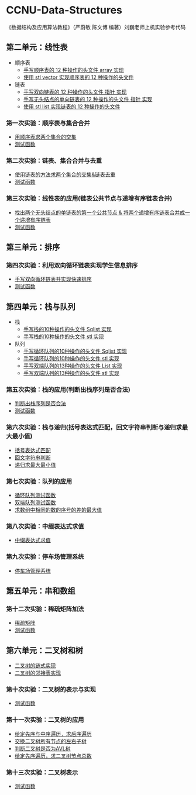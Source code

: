 # CCNU-Data-Structures

《数据结构及应用算法教程》（严蔚敏 陈文博 编著）刘巍老师上机实验参考代码

## 第二单元：线性表

* 顺序表
  * [手写顺序表的 12 种操作的头文件 array 实现](https://github.com/Windows2066/CCNU_Data_Structures/blob/main/unit-2/esp1/Sequential_List/Sqlist_array.cpp)
  * [使用 stl vector 实现顺序表的 12 种操作的头文件](https://github.com/Windows2066/CCNU_Data_Structures/blob/main/unit-2/esp1/Sequential_List/Sqlist_vector.cpp)
* 链表
  * [手写双向链表的 12 种操作的头文件 指针 实现](https://github.com/Windows2066/CCNU_Data_Structures/blob/main/unit-2/esp2/Linked_List/list_ptr.cpp)
  * [手写无头结点的单向链表的 12 种操作的头文件 指针 实现](https://github.com/Windows2066/CCNU_Data_Structures/blob/main/unit-2/esp3/Linked_List_Application/list_ptr.cpp)
  * [使用 stl list 实现链表的 12 种操作的头文件](https://github.com/Windows2066/CCNU_Data_Structures/blob/main/unit-2/esp2/Linked_List/list_stl.cpp)

### 第一次实验：顺序表与集合合并

* [用顺序表求两个集合的交集](https://github.com/Windows2066/CCNU_Data_Structures/blob/main/unit-2/esp1/Sequential_List/SQListFunction.cpp)
* [测试函数](https://github.com/Windows2066/CCNU_Data_Structures/blob/main/unit-2/esp1/Sequential_List/test_Sqlist.cpp)

### 第二次实验：链表、集合合并与去重

* [使用链表的方法求两个集合的交集&链表去重](https://github.com/Windows2066/CCNU_Data_Structures/blob/main/unit-2/esp2/Linked_List/ListFunction.cpp)
* [测试函数](https://github.com/Windows2066/CCNU_Data_Structures/tree/blob/unit-2/esp2/Linked_List/test_List.cpp)

### 第三次实验：线性表的应用(链表公共节点与递增有序链表合并)

* [找出两个无头结点的单链表的第一个公共节点 & 将两个递增有序链表合并成一个递增有序链表](https://github.com/Windows2066/CCNU_Data_Structures/blob/main/unit-2/esp3/Linked_List_Application/ListFunction.cpp)
* [测试函数](https://github.com/Windows2066/CCNU_Data_Structures/blob/main/unit-2/esp3/Linked_List_Application/test_List.cpp)

## 第三单元：排序

### 第四次实验：利用双向循环链表实现学生信息排序

* [手写双向循环链表并实现快速排序](https://github.com/Windows2066/CCNU_Data_Structures/blob/main/unit-3/esp4/Doubly_Linked_List.cpp)
* [测试函数](https://github.com/Windows2066/CCNU_Data_Structures/blob/main/unit-3/esp4/test.cpp)

## 第四单元：栈与队列

* 栈
  * [手写栈的10种操作的头文件 Sqlist 实现](https://github.com/Windows2066/CCNU_Data_Structures/blob/main/unit-4/esp5/Stack_Sqlist.cpp)
  * [手写栈的10种操作的头文件 stl 实现](https://github.com/Windows2066/CCNU_Data_Structures/blob/main/unit-4/esp5/Stack_stl.cpp)
* 队列
  * [手写循环队列的10种操作的头文件 Sqlist 实现](https://github.com/Windows2066/CCNU_Data_Structures/blob/main/unit-4/esp7/CircularQueue_SqList.cpp)
  * [手写循环队列的10种操作的头文件 stl 实现](https://github.com/Windows2066/CCNU_Data_Structures/blob/main/unit-4/esp7/CircularQueue_stl.cpp)
  * [手写双端队列的13种操作的头文件 List 实现](https://github.com/Windows2066/CCNU_Data_Structures/blob/main/unit-4/esp7/Deque_List.cpp)
  * [手写双端队列的13种操作的头文件 stl 实现](https://github.com/Windows2066/CCNU_Data_Structures/blob/main/unit-4/esp7/Deque_stl.cpp)

### 第五次实验：栈的应用(判断出栈序列是否合法)

* [判断出栈序列是否合法](https://github.com/Windows2066/CCNU_Data_Structures/blob/main/unit-4/esp5/StackFunction.cpp)
* [测试函数](https://github.com/Windows2066/CCNU_Data_Structures/blob/main/unit-4/esp5/test.cpp)

### 第六次实验：栈与递归(括号表达式匹配，回文字符串判断与递归求最大最小值)

* [括号表达式匹配](https://github.com/Windows2066/CCNU_Data_Structures/blob/main/unit-4/esp6/BracketMatching.cpp)
* [回文字符串判断](https://github.com/Windows2066/CCNU_Data_Structures/blob/main/unit-4/esp6/PalindromeStringCheck.cpp)
* [递归求最大最小值](https://github.com/Windows2066/CCNU_Data_Structures/blob/main/unit-4/esp6/RecursiveMaxMinCalculation.cpp)

### 第七次实验：队列的应用

* [循环队列测试函数](https://github.com/Windows2066/CCNU_Data_Structures/blob/main/unit-4/esp7/test_CircularQueue.cpp)
* [双端队列测试函数](https://github.com/Windows2066/CCNU_Data_Structures/blob/main/unit-4/esp7/test_Deque.cpp)
* [求数组中相同的数的序号的差的最大值](https://github.com/Windows2066/CCNU_Data_Structures/blob/main/unit-4/esp7/QueueApplication.cpp)

### 第八次实验：中缀表达式求值

* [中缀表达式求值](https://github.com/Windows2066/CCNU_Data_Structures/blob/main/unit-4/esp8/InfixExpressionEvaluation.cpp)

### 第九次实验：停车场管理系统

* [停车场管理系统](https://github.com/Windows2066/CCNU_Data_Structures/blob/main/unit-4/esp9/ParkingManagement.cpp)

## 第五单元：串和数组

### 第十二次实验：稀疏矩阵加法

* [稀疏矩阵](https://github.com/Windows2066/CCNU_Data_Structures/blob/main/unit-5/esp12/SparseMatrix.cpp)
* [测试函数](https://github.com/Windows2066/CCNU_Data_Structures/blob/main/unit-5/esp12/test.cpp)

## 第六单元：二叉树和树

* [二叉树的链式实现](https://github.com/Windows2066/CCNU_Data_Structures/blob/main/unit-6/esp10/BinaryTree_list.cpp)
* [二叉树的邻接表实现](https://github.com/Windows2066/CCNU_Data_Structures/blob/main/unit-6/esp10/BinaryTree_stl.cpp)

### 第十次实验：二叉树的表示与实现

* [测试函数](https://github.com/Windows2066/CCNU_Data_Structures/blob/main/unit-6/esp10/test.cpp)

### 第十一次实验：二叉树的应用

* [给定先序与中序遍历，求后序遍历](https://github.com/Windows2066/CCNU_Data_Structures/blob/main/unit-6/esp11/test1.cpp)
* [交换二叉树所有节点的左右子树](https://github.com/Windows2066/CCNU_Data_Structures/blob/main/unit-6/esp11/test2.cpp)
* [判断二叉树是否为AVL树](https://github.com/Windows2066/CCNU_Data_Structures/blob/main/unit-6/esp11/test3.cpp)
* [给定先序遍历，求二叉树节点总数](https://github.com/Windows2066/CCNU_Data_Structures/blob/main/unit-6/esp11/test4.cpp)

### 第十三次实验：二叉树表示

* [测试函数](https://github.com/Windows2066/CCNU_Data_Structures/blob/main/unit-6/esp13/test.cpp)
